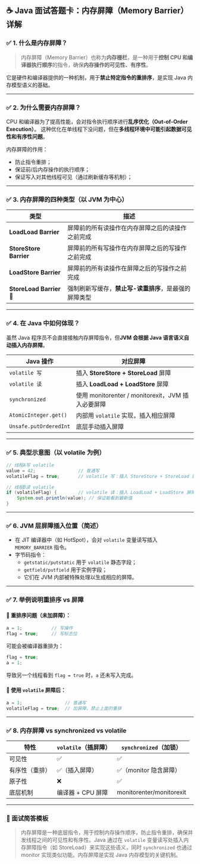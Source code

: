 ## ☕ Java 面试答题卡：内存屏障（Memory Barrier）详解

### ✅ 1. 什么是内存屏障？

> 内存屏障（Memory Barrier）也称为**内存栅栏**，是一种用于**控制 CPU 和编译器执行顺序**的指令，确保**内存操作的可见性、有序性**。

它是硬件和编译器提供的一种机制，用于**禁止特定指令的重排序**，是实现 Java 内存模型语义的基础。

------

### ✅ 2. 为什么需要内存屏障？

CPU 和编译器为了提高性能，会对指令执行顺序进行**乱序优化（Out-of-Order Execution）**。
 这种优化在单线程下没问题，但在**多线程环境中可能引起数据可见性和有序性问题**。

内存屏障的作用：

- 防止指令重排；
- 保证前/后内存操作的执行顺序；
- 保证写入对其他线程可见（通过刷新缓存等机制）；

------

### ✅ 3. 内存屏障的四种类型（以 JVM 为中心）

| 类型                    | 描述                                                  |
| ----------------------- | ----------------------------------------------------- |
| **LoadLoad Barrier**    | 屏障前的所有读操作在内存屏障之后的读操作之前完成      |
| **StoreStore Barrier**  | 屏障前的所有写操作在内存屏障之后的写操作之前完成      |
| **LoadStore Barrier**   | 屏障前的所有读操作在屏障之后的写操作之前完成          |
| **StoreLoad Barrier** 🚨 | 强制刷新写缓存，**禁止写-读重排序**，是最强的屏障类型 |

------

### ✅ 4. 在 Java 中如何体现？

虽然 Java 程序员不会直接接触内存屏障指令，但**JVM 会根据 Java 语言语义自动插入内存屏障**。

| Java 操作              | 对应屏障                                          |
| ---------------------- | ------------------------------------------------- |
| `volatile 写`          | 插入 **StoreStore + StoreLoad** 屏障              |
| `volatile 读`          | 插入 **LoadLoad + LoadStore** 屏障                |
| `synchronized`         | 使用 monitorenter / monitorexit，JVM 插入必要屏障 |
| `AtomicInteger.get()`  | 内部用 `volatile` 实现，插入相应屏障              |
| `Unsafe.putOrderedInt` | 底层手动插入屏障                                  |

------

### ✅ 5. 典型示意图（以 volatile 为例）

```java
// 线程A写 volatile
value = 42;                // 普通写
volatileFlag = true;       // volatile 写：插入 StoreStore + StoreLoad 屏障

// 线程B读 volatile
if (volatileFlag) {        // volatile 读：插入 LoadLoad + LoadStore 屏障
    System.out.println(value); // 保证能看到最新值
}
```

------

### ✅ 6. JVM 层屏障插入位置（简述）

- 在 JIT 编译器中（如 HotSpot），会对 `volatile` 变量读写插入 `MEMORY_BARRIER` 指令。
- 字节码指令：
  - `getstatic/putstatic` 用于 `volatile` 静态字段；
  - `getfield/putfield` 用于实例字段；
  - 它们在 JVM 内部被特殊处理以生成相应的屏障。

------

### ✅ 7. 举例说明重排序 vs 屏障

#### 🔹 重排序问题（未加屏障）：

```java
a = 1;           // 写操作
flag = true;     // 写标志位
```

可能会被编译器重排为：

```java
flag = true;
a = 1;
```

导致另一个线程看到 `flag = true` 时，`a` 还未写入完成。

#### 🔹 使用 `volatile` 屏障后：

```java
a = 1;                // 普通写
volatileFlag = true;  // 加屏障，禁止上面的重排
```

------

### ✅ 8. 内存屏障 vs synchronized vs volatile

| 特性           | `volatile`（插屏障） | `synchronized`（加锁）   |
| -------------- | -------------------- | ------------------------ |
| 可见性         | ✅                    | ✅                        |
| 有序性（重排） | ✅（插入屏障）        | ✅（monitor 隐含屏障）    |
| 原子性         | ❌                    | ✅                        |
| 底层机制       | 编译器 + CPU 屏障    | monitorenter/monitorexit |

------

### 🎯 面试简答模板

> 内存屏障是一种底层指令，用于控制内存操作顺序，防止指令重排，确保并发线程之间的可见性和有序性。Java 通过在 `volatile` 变量读写处插入内存屏障指令（如 StoreLoad）来实现这些语义，同时 `synchronized` 也通过 monitor 实现类似功能。内存屏障是实现 Java 内存模型的关键机制。